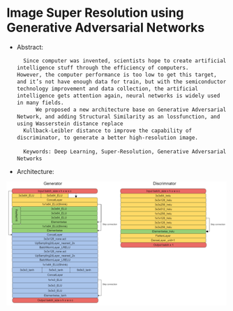 # Image Super Resolution using Generative Adversarial Networks

* Abstract:

		Since computer was invented, scientists hope to create artificial intelligence stuff through the efficiency of computers. 		However, the computer performance is too low to get this target, and it’s not have enough data for train, but with the semiconductor technology improvement and data collection, the artificial intelligence gets attention again, neural networks is widely used in many fields.
			We proposed a new architecture base on Generative Adversarial Network, and adding Structural Similarity as an lossfunction, and using Wasserstein distance replace
		Kullback-Leibler distance to improve the capability of discriminator, to generate a better high-resolution image.

		Keywords: Deep Learning, Super-Resolution, Generative Adversarial Networks


* Architecture:

![Alt text](/img/ESRGAN2m.png)


